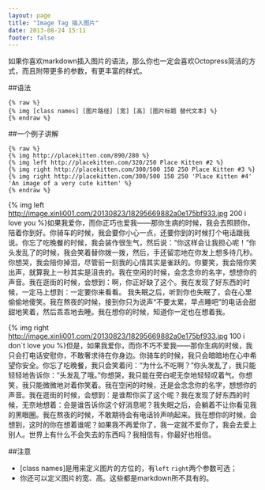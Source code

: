 ```yaml
---
layout: page
title: "Image Tag 插入图片"
date: 2013-08-24 15:11
footer: false
---
```

如果你喜欢markdown插入图片的语法，那么你也一定会喜欢Octopress简洁的方式，而且附带更多的参数，有更丰富的样式。

##语法

    {% raw %}
    {% img [class names] [图片路径] [宽] [高] [图片标题 替代文本] %}
    {% endraw %}

##一个例子讲解 

    {% raw %}
    {% img http://placekitten.com/890/280 %}
    {% img left http://placekitten.com/320/250 Place Kitten #2 %}
    {% img right http://placekitten.com/300/500 150 250 Place Kitten #3 %}
    {% img right http://placekitten.com/300/500 150 250 'Place Kitten #4' 'An image of a very cute kitten' %}
    {% endraw %}

{% img left http://image.xinli001.com/20130823/18295669882a0e175bf933.jpg 200 i love you %}如果我爱你，而你正巧也爱我——那你生病的时候，我会去照顾你，陪着你到好。你骑车的时候，我会要你小心一点，还要你到的时候打个电话跟我说。你忘了吃晚餐的时候，我会装作很生气，然后说：“你这样会让我担心呢！”你头发乱了的时候，我会笑着替你拨一拨，然后，手还留恋地在你发上想多待几秒。你想哭，我会陪你掉泪，尽管前一刻我的心情其实是雀跃的。你要笑，我会陪你笑出声，就算我上一秒其实是沮丧的。我在空闲的时候，会念念你的名字，想想你的声音。我在逛街的时候，会想到：啊，你正好缺了这个。我在发现了好东西的时候，一定马上想到：一定要你来看看。
我失眠之后，听到你也失眠了，会在心里偷偷地傻笑。我在熬夜的时候，接到你只为说声“不要太累，早点睡吧”的电话会甜甜地笑着，然后乖乖地去睡。我在想你的时候，知道你一定也在想着我。

{% img right http://image.xinli001.com/20130823/18295669882a0e175bf933.jpg 100 i don`t love you %}但是，如果我爱你，而你不巧不爱我——那你生病的时候，我只会打电话安慰你，不敢奢求待在你身边。你骑车的时候，我只会暗暗地在心中希望你安全。你忘了吃晚餐，我只会笑着问：“为什么不吃啊？”你头发乱了，我只能轻轻地告诉你：“头发乱了哦。”你想哭，我只能在旁白呢无奈地轻轻叹着气。你想笑，我只能微微地对着你笑着。我在空闲的时候，还是会念念你的名字，想想你的声音。我在逛街的时候，会想到：是谁帮你买了这个呢？我在发现了好东西的时候，无奈地想着：会是谁告诉你这个好消息呢？我失眠之后，会躺着不让你看见我的黑眼圈。我在熬夜的时候，不敢期待会有电话铃声响起来。我在想你的时候，会想到，这时的你在想着谁呢？如果我不再爱你了，我一定就不爱你了，我会去爱上别人。世界上有什么不会失去的东西吗？我相信有，你最好也相信。

##注意
* [class names]是用来定义图片的方位的，有`left` `right`两个参数可选；
* 你还可以定义图片的宽、高。这些都是markdown所不具有的。
